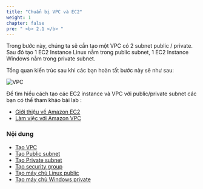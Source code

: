 ```yaml
---
title: "Chuẩn bị VPC và EC2"
weight: 1
chapter: false
pre: " <b> 2.1 </b> "
---
```


Trong bước này, chúng ta sẽ cần tạo một VPC có 2 subnet public / private. Sau đó tạo 1 EC2 Instance Linux nằm trong public subnet, 1 EC2 Instance Windows nằm trong private subnet.

Tổng quan kiến trúc sau khi các bạn hoàn tất bước này sẽ như sau:

![VPC](/images/arc-01.png)

Để tìm hiểu cách tạo các EC2 instance và VPC với public/private subnet các bạn có thể tham khảo bài lab :

- [Giới thiệu về Amazon EC2](https://000004.awsstudygroup.com/vi/)
- [Làm việc với Amazon VPC](https://000003.awsstudygroup.com/vi/)

### Nội dung

- [Tạo VPC](2.1.1-createvpc/)
- [Tạo Public subnet](2.1.2-createpublicsubnet/)
- [Tạo Private subnet](2.1.3-createprivatesubnet/)
- [Tạo security group](2.1.4-createsecgroup/)
- [Tạo máy chủ Linux public](2.1.5-createec2linux/)
- [Tạo máy chủ Windows private](2.1.6-createec2windows/)

